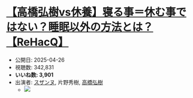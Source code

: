 # [【高橋弘樹vs休養】寝る事＝休む事ではない？睡眠以外の方法とは？【ReHacQ】](https://www.youtube.com/watch?v=WRpEgGrAe3M)
-   公開日: 2025-04-26
-   視聴数: 342,831
-   **いいね数: 3,901**
-   出演者: [スザンヌ](/rehacq_fan/people/スザンヌ "wikilink"), 片野秀樹, [高橋弘樹](/rehacq_fan/people/高橋弘樹 "wikilink")
    - [![](https://img.youtube.com/vi/WRpEgGrAe3M/hqdefault.jpg)](https://www.youtube.com/watch?v=WRpEgGrAe3M)
